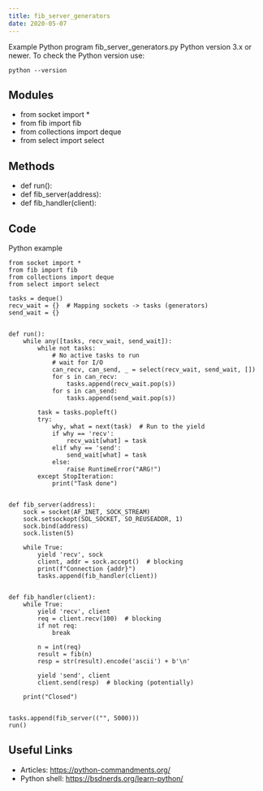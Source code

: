 ```yaml
---
title: fib_server_generators
date: 2020-05-07
---
```

Example Python program fib_server_generators.py
Python version 3.x or newer.
To check the Python version use:

    python --version

## Modules

* from socket import *
* from fib import fib
* from collections import deque
* from select import select

## Methods

* def run():
* def fib_server(address):
* def fib_handler(client):

## Code

Python example

    from socket import *
    from fib import fib
    from collections import deque
    from select import select
    
    tasks = deque()
    recv_wait = {}  # Mapping sockets -> tasks (generators)
    send_wait = {}
    
    
    def run():
        while any([tasks, recv_wait, send_wait]):
            while not tasks:
                # No active tasks to run
                # wait for I/O
                can_recv, can_send, _ = select(recv_wait, send_wait, [])
                for s in can_recv:
                    tasks.append(recv_wait.pop(s))
                for s in can_send:
                    tasks.append(send_wait.pop(s))
    
            task = tasks.popleft()
            try:
                why, what = next(task)  # Run to the yield
                if why == 'recv':
                    recv_wait[what] = task
                elif why == 'send':
                    send_wait[what] = task
                else:
                    raise RuntimeError("ARG!")
            except StopIteration:
                print("Task done")
    
    
    def fib_server(address):
        sock = socket(AF_INET, SOCK_STREAM)
        sock.setsockopt(SOL_SOCKET, SO_REUSEADDR, 1)
        sock.bind(address)
        sock.listen(5)
    
        while True:
            yield 'recv', sock
            client, addr = sock.accept()  # blocking
            print(f"Connection {addr}")
            tasks.append(fib_handler(client))
    
    
    def fib_handler(client):
        while True:
            yield 'recv', client
            req = client.recv(100)  # blocking
            if not req:
                break
    
            n = int(req)
            result = fib(n)
            resp = str(result).encode('ascii') + b'\n'
    
            yield 'send', client
            client.send(resp)  # blocking (potentially)
    
        print("Closed")
    
    
    tasks.append(fib_server(("", 5000)))
    run()
    

## Useful Links

- Articles: https://python-commandments.org/
- Python shell: https://bsdnerds.org/learn-python/
